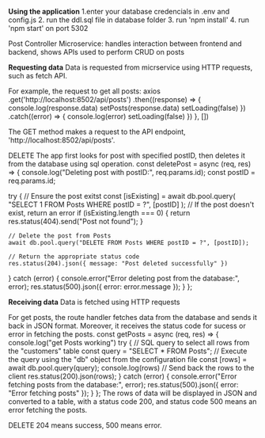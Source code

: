 **Using the application**
  1.enter your database credencials in .env and config.js
  2. run the ddl.sql file in database folder
  3. run 'npm install'
  4. run 'npm start' on port 5302

Post Controller Microservice: handles interaction between frontend and backend, shows APIs used to perform CRUD on posts

**Requesting data**
Data is requested from micrservice using HTTP requests, such as fetch API. 

For example, the request to get all posts:
axios
      .get('http://localhost:8502/api/posts')
      .then((response) => {
		console.log(response.data)
        setPosts(response.data)
        setLoading(false)
      })
      .catch((error) => {
        console.log(error)
        setLoading(false)
      })
  }, [])

The GET method makes a request to the API endpoint, 'http://localhost:8502/api/posts'. 

DELETE
The app first looks for post with specified postID, then deletes it from the database using sql operation. 
const deletePost = async (req, res) => {
  console.log("Deleting post with postID:", req.params.id);
  const postID = req.params.id;

  try {
    // Ensure the post exitst
    const [isExisting] = await db.pool.query(
      "SELECT 1 FROM Posts WHERE postID = ?",
      [postID]
    );
    // If the post doesn't exist, return an error
    if (isExisting.length === 0) {
      return res.status(404).send("Post not found");
    }

    // Delete the post from Posts
    await db.pool.query("DELETE FROM Posts WHERE postID = ?", [postID]);

    // Return the appropriate status code
    res.status(204).json({ message: "Post deleted successfully" })
  } catch (error) {
    console.error("Error deleting post from the database:", error);
    res.status(500).json({ error: error.message });
  }
};


**Receiving data**
Data is fetched using HTTP requests

For get posts, the route handler fetches data from the database and sends it back in JSON format. Moreover, it receives the status code for sucess or error in fetching the posts.
const getPosts = async (req, res) => {
  console.log("get Posts working")
  try {
    // SQL query to select all rows from the "customers" table
    const query = "SELECT * FROM Posts";
    // Execute the query using the "db" object from the configuration file
    const [rows] = await db.pool.query(query);
    console.log(rows)
    // Send back the rows to the client
    res.status(200).json(rows);
  } catch (error) {
    console.error("Error fetching posts from the database:", error);
    res.status(500).json({ error: "Error fetching posts" });
  }
};
The rows of data will be displayed in JSON and converted to a table, with a status code 200, and status code 500 means an error fetching the posts.

DELETE
204 means success, 500 means error.
